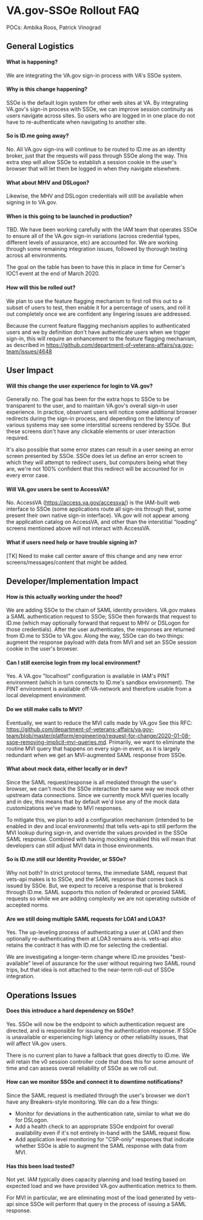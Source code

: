 # VA.gov-SSOe Rollout FAQ
POCs: Ambika Roos, Patrick Vinograd

## General Logistics
#### What is happening?
We are integrating the VA.gov sign-in process with VA's SSOe system. 

#### Why is this change happening?
SSOe is the default login system for other web sites at VA. By integrating VA.gov's sign-in process with SSOe, we can improve session continuity as users navigate across sites. So users who are logged in in one place do not have to re-authenticate when navigating to another site.

#### So is ID.me going away?
No. All VA.gov sign-ins will continue to be routed to ID.me as an identity broker, just  that the requests will pass through SSOe along the way. This extra step will allow SSOe to establish a session cookie in the user's browser that will let them be logged in when they navigate elsewhere.

#### What about MHV and DSLogon?
Likewise, the MHV and DSLogon credentials will still be available when signing in to VA.gov. 

#### When is this going to be launched in production?
TBD. We have been working carefully with the IAM team that operates SSOe to ensure all of the VA.gov sign-in variations (across credential types, different levels of assurance, etc) are accounted for. We are working through some remaining integration issues, followed by thorough testing across all environments.

The goal on the table has been to have this in place in time for Cerner's IOC1 event at the end of March 2020.

#### How will this be rolled out?
We plan to use the feature flagging mechanism to first roll this out to a subset of users to test, then enable it for a percentage of users, and roll it out completely once we are confident any lingering issues are addressed.

Because the current feature flagging mechanism applies to authenticated users and we by definition don't have authenticate users when we trigger sign-in, this will require an enhancement to the feature flagging mechanism, as described in https://github.com/department-of-veterans-affairs/va.gov-team/issues/4648

## User Impact
#### Will this change the user experience for login to VA.gov?
Generally no. The goal has been for the extra hops to SSOe to be transparent to the user, and to maintain VA.gov's overall sign-in user experience. In practice, observant users will notice some additional browser redirects during the sign-in process, and depending on the latency of various systems may see some interstitial screens rendered by SSOe. But these screens don't have any clickable elements or user interaction required.

It's also possible that some error states can result in a user seeing an error screen presented by SSOe. SSOe does let us define an error screen to which they will attempt to redirect users, but computers being what they are, we're not 100% confident that this redirect will be accounted for in every error case.

#### Will VA.gov users be sent to AccessVA?
No. AccessVA (https://access.va.gov/accessva/) is the IAM-built web interface to SSOe (some applications route all sign-ins through that, some present their own native sign-in interface). VA.gov will not appear among the application catalog on AccessVA, and other than the interstitial "loading" screens mentioned above will not interact with AccessVA.

#### What if users need help or have trouble signing in?
[TK] Need to make call center aware of this change and any new error screens/messages/content that might be added.

## Developer/Implementation Impact
#### How is this actually working under the hood?
We are adding SSOe to the chain of SAML identity providers. VA.gov makes a SAML authentication request to SSOe; SSOe then forwards that request to ID.me (which may optionally forward that request to MHV or DSLogon for those credentials). After the user authenticates, the responses are returned from ID.me to SSOe to VA.gov. Along the way, SSOe can do two things: augment the response payload with data from MVI and set an SSOe session cookie in the user's browser. 

#### Can I still exercise login from my local environment?
Yes. A VA.gov "localhost" configuration is available in IAM's PINT environment (which in turn connects to ID.me's sandbox environment). The PINT environment is available off-VA-network and therefore usable from a local development environment.

#### Do we still make calls to MVI?
Eventually, we want to reduce the MVI calls made by VA.gov See this RFC: https://github.com/department-of-veterans-affairs/va.gov-team/blob/master/platform/engineering/request-for-change/2020-01-08-ssoe-removing-implicit-mvi-queries.md. Primarily, we want to eliminate the routine MVI query that happens on every sign-in event, as it is largely redundant when we get an MVI-augmented SAML response from SSOe.

#### What about mock data, either locally or in dev?
Since the SAML request/response is all mediated through the user's browser, we can't mock the SSOe interaction the same way we mock other upstream data connections. Since we currently mock MVI queries locally and in dev, this means that by default we'd lose any of the mock data customizations we've made to MVI responses.

To mitigate this, we plan to add a configuration mechanism (intended to be enabled in dev and local environments) that tells vets-api to still perform the MVI lookup during sign-in, and override the values provided in the SSOe SAML response. Combined with having mocking enabled this will mean that developers can still adjust MVI data in those environments. 

#### So is ID.me still our Identity Provider, or SSOe?
Why not both? In strict protocol terms, the immediate SAML request that vets-api makes is to SSOe, and the SAML response that comes back is issued by SSOe. But, we expect to receive a response that is brokered through ID.me. SAML supports this notion of federated or proxied SAML requests so while we are adding complexity we are not operating outside of accepted norms. 

#### Are we still doing multiple SAML requests for LOA1 and LOA3?
Yes. The up-leveling process of authenticating a user at LOA1 and then optionally re-authenticating them at LOA3 remains as-is. vets-api also retains the contract it has with ID.me for selecting the credential. 

We are investigating a longer-term change where ID.me provides "best-available" level of assurance for the user without requiring two SAML round trips, but that idea is not attached to the near-term roll-out of SSOe integration.

## Operations Issues
#### Does this introduce a hard dependency on SSOe?
Yes. SSOe will now be the endpoint to which authentication request are directed, and is responsible for issuing the authentication response. If SSOe is unavailable or experiencing high latency or other reliability issues, that will affect VA.gov users. 

There is no current plan to have a fallback that goes directly to ID.me. We will retain the v0 session controller code that does this for some amount of time and can assess overall reliability of SSOe as we roll out.

#### How can we monitor SSOe and connect it to downtime notifications?
Since the SAML request is mediated through the user's browser we don't have any Breakers-style monitoring. We can do a few things:

* Monitor for deviations in the authentication rate, similar to  what we do for DSLogon.
* Add a health check to an appropriate SSOe endpoint for overall availability even if it's not entirely in-band with the SAML request flow.
* Add application level monitoring for "CSP-only" responses that indicate whether SSOe is able to augment the SAML response with data from MVI.

#### Has this been load tested?
Not yet. IAM typically does capacity planning and load testing based on expected load and we have provided VA.gov authentication metrics to them. 

For MVI in particular, we are eliminating most of the load generated by vets-api since SSOe will perform that query in the process of issuing a SAML response.

